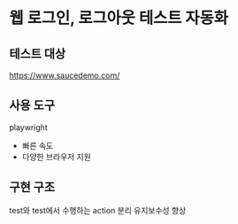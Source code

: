 # 웹 로그인, 로그아웃 테스트 자동화

## 테스트 대상
https://www.saucedemo.com/

## 사용 도구
playwright
- 빠른 속도
- 다양한 브라우저 지원

## 구현 구조
test와 test에서 수행하는 action 분리
유지보수성 향상
